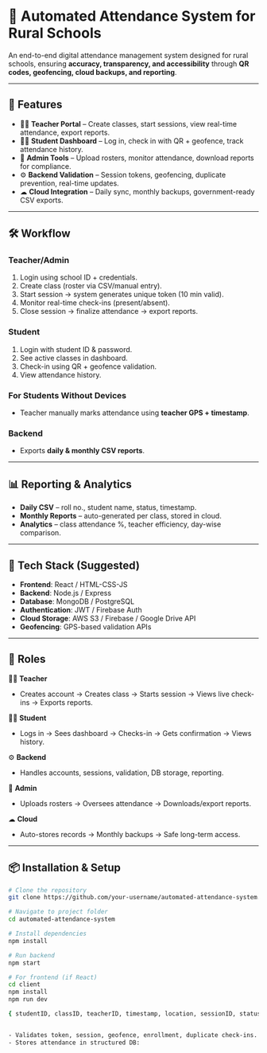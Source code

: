 # 📌 Automated Attendance System for Rural Schools  

An end-to-end digital attendance management system designed for rural schools, ensuring **accuracy, transparency, and accessibility** through **QR codes, geofencing, cloud backups, and reporting**.  

---

## 🚀 Features  

- 👩‍🏫 **Teacher Portal** – Create classes, start sessions, view real-time attendance, export reports.  
- 👨‍🎓 **Student Dashboard** – Log in, check in with QR + geofence, track attendance history.  
- 🏫 **Admin Tools** – Upload rosters, monitor attendance, download reports for compliance.  
- ⚙ **Backend Validation** – Session tokens, geofencing, duplicate prevention, real-time updates.  
- ☁ **Cloud Integration** – Daily sync, monthly backups, government-ready CSV exports.  

---

## 🛠️ Workflow  

### **Teacher/Admin**  
1. Login using school ID + credentials.  
2. Create class (roster via CSV/manual entry).  
3. Start session → system generates unique token (10 min valid).  
4. Monitor real-time check-ins (present/absent).  
5. Close session → finalize attendance → export reports.  

### **Student**  
1. Login with student ID & password.  
2. See active classes in dashboard.  
3. Check-in using QR + geofence validation.  
4. View attendance history.  

### **For Students Without Devices**  
- Teacher manually marks attendance using **teacher GPS + timestamp**.  

### **Backend**  
- Exports **daily & monthly CSV reports**.  

---

## 📊 Reporting & Analytics  

- **Daily CSV** – roll no., student name, status, timestamp.  
- **Monthly Reports** – auto-generated per class, stored in cloud.  
- **Analytics** – class attendance %, teacher efficiency, day-wise comparison.  

---

## 📂 Tech Stack (Suggested)  

- **Frontend**: React / HTML-CSS-JS  
- **Backend**: Node.js / Express  
- **Database**: MongoDB / PostgreSQL  
- **Authentication**: JWT / Firebase Auth  
- **Cloud Storage**: AWS S3 / Firebase / Google Drive API  
- **Geofencing**: GPS-based validation APIs  

---

## 🔑 Roles  

👩‍🏫 **Teacher**  
- Creates account → Creates class → Starts session → Views live check-ins → Exports reports.  

👨‍🎓 **Student**  
- Logs in → Sees dashboard → Checks-in → Gets confirmation → Views history.  

⚙ **Backend**  
- Handles accounts, sessions, validation, DB storage, reporting.  

🏫 **Admin**  
- Uploads rosters → Oversees attendance → Downloads/export reports.  

☁ **Cloud**  
- Auto-stores records → Monthly backups → Safe long-term access.  

---

## 📦 Installation & Setup  

```bash
# Clone the repository
git clone https://github.com/your-username/automated-attendance-system.git

# Navigate to project folder
cd automated-attendance-system

# Install dependencies
npm install

# Run backend
npm start

# For frontend (if React)
cd client
npm install
npm run dev

{ studentID, classID, teacherID, timestamp, location, sessionID, status }


- Validates token, session, geofence, enrollment, duplicate check-ins.  
- Stores attendance in structured DB:  
